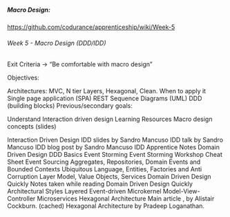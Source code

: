 ##### Macro Design:

https://github.com/codurance/apprenticeship/wiki/Week-5

###### Week 5 - Macro Design (DDD/IDD)
Exit Criteria → “Be comfortable with macro design”

Objectives:

Architectures: MVC, N tier Layers, Hexagonal, Clean. When to apply it
Single page application (SPA)
REST
Sequence Diagrams (UML)
DDD (building blocks)
Previous/secondary goals:

Understand Interaction driven design
Learning Resources
Macro design concepts (slides)

Interaction Driven Design
IDD slides by Sandro Mancuso
IDD talk by Sandro Mancuso
IDD blog post by Sandro Mancuso
IDD Apprentice Notes
Domain Driven Design
DDD Basics
Event Storming
Event Storming Workshop Cheat Sheet
Event Sourcing
Aggregates, Repositories, Domain Events and Bounded Contexts
Ubiquitous Language, Entities, Factories and Anti Corruption Layer
Model, Value Objects, Services
Domain Driven Design Quickly
Notes taken while reading Domain Driven Design Quickly
Architectural Styles
Layered
Event-driven
Microkernel
Model-View-Controller
Microservices
Hexagonal Architecture
Main article , by Alistair Cockburn. (cached)
Hexagonal Architecture by Pradeep Loganathan.